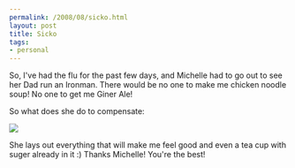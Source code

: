 ```yaml
--- 
permalink: /2008/08/sicko.html
layout: post
title: Sicko
tags: 
- personal
---
```

So, I've had the flu for the past few days, and Michelle had to go out to see her Dad run an Ironman. There would be no one to make me chicken noodle soup! No one to get me Giner Ale! 


So what does she do to compensate:


<img src='http://farm4.static.flickr.com/3022/2732443095_96c3fd8367.jpg?v=0' />


She lays out everything that will make me feel good and even a tea cup with suger already in it :) Thanks Michelle! You're the best!
